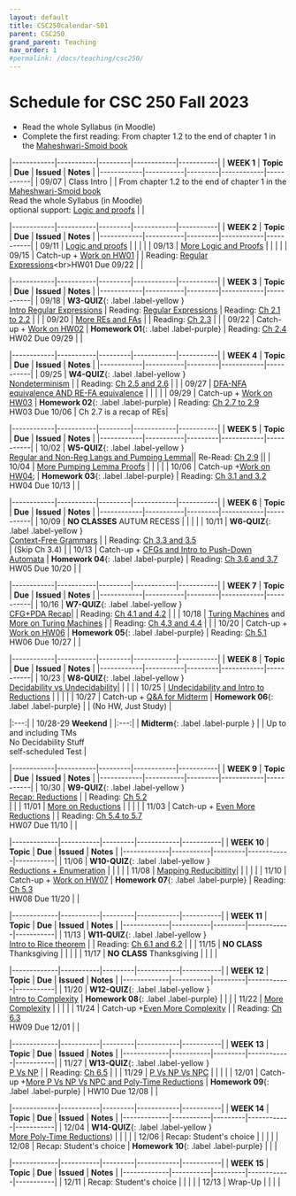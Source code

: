 ```yaml
---
layout: default
title: CSC250calendar-S01
parent: CSC250
grand_parent: Teaching
nav_order: 1
#permalink: /docs/teaching/csc250/
---
```



# Schedule for CSC 250 Fall 2023


  * Read the whole Syllabus (in Moodle)
  * Complete the first reading: From chapter 1.2 to the end of chapter 1 in the [Maheshwari-Smoid book](https://cglab.ca/~michiel/TheoryOfComputation/TheoryOfComputation.pdf)



|------------|-----------|---------|------------|-----------|
| **WEEK 1** | **Topic** | **Due** | **Issued** | **Notes** |
|------------|-----------|---------|------------|-----------|
| 09/07      | Class Intro  |      | From chapter 1.2 to the end of chapter 1 in the [Maheshwari-Smoid book](https://cglab.ca/~michiel/TheoryOfComputation/TheoryOfComputation.pdf)<br>Read the whole Syllabus (in Moodle)<br>optional support: [Logic and proofs](https://eng.libretexts.org/Bookshelves/Computer_Science/Programming_and_Computation_Fundamentals/Foundations_of_Computation_(Critchlow_and_Eck)/01%3A_Logic_and_Proof)  |    |



|------------|-----------|---------|------------|-----------|
| **WEEK 2** | **Topic** | **Due** | **Issued** | **Notes** |
|------------|-----------|---------|------------|-----------|
| 09/11      | [Logic and proofs](lecture-02.html)         |  |  |  |
| 09/13      | [More Logic and Proofs](lecture-03.html)    |  |  |  |
| 09/15      | Catch-up + [Work on HW01](lecture-04.html)  |  | Reading: [Regular Expressions](https://eng.libretexts.org/Bookshelves/Computer_Science/Programming_and_Computation_Fundamentals/Foundations_of_Computation_(Critchlow_and_Eck)/03%3A_Regular_Expressions_and_FSA's/3.02%3A_Regular_Expressions)<br>HW01 Due 09/22  | |


|------------|-----------|---------|------------|-----------|
| **WEEK 3** | **Topic** | **Due** | **Issued** | **Notes** |
|------------|-----------|---------|------------|-----------|
| 09/18      | **W3-QUIZ**{: .label .label-yellow }<br>[Intro Regular Expressions](lecture-05.html) | Reading: [Regular Expressions](https://eng.libretexts.org/Bookshelves/Computer_Science/Programming_and_Computation_Fundamentals/Foundations_of_Computation_(Critchlow_and_Eck)/03%3A_Regular_Expressions_and_FSA's/3.02%3A_Regular_Expressions) | Reading: [Ch 2.1 to 2.2](https://cglab.ca/~michiel/TheoryOfComputation/TheoryOfComputation.pdf) |  |
| 09/20      | [More REs and FAs](lecture-06.html)  |  | Reading: [Ch 2.3](https://cglab.ca/~michiel/TheoryOfComputation/TheoryOfComputation.pdf) |  |
| 09/22      | Catch-up + [Work on HW02](lecture-07.html) | **Homework 01**{: .label .label-purple} | Reading: [Ch 2.4](https://cglab.ca/~michiel/TheoryOfComputation/TheoryOfComputation.pdf)<br>HW02 Due 09/29 | |



|------------|-----------|---------|------------|-----------|
| **WEEK 4** | **Topic** | **Due** | **Issued** | **Notes** |
|------------|-----------|---------|------------|-----------|
| 09/25      | **W4-QUIZ**{: .label .label-yellow }<br>[Nondeterminism](lecture-08.html) |   |  Reading: [Ch 2.5 and 2.6](https://cglab.ca/~michiel/TheoryOfComputation/TheoryOfComputation.pdf) |     |
| 09/27      | [DFA-NFA equivalence AND RE-FA equivalence](lecture-09.html)  |     |      |     |
| 09/29      | Catch-up + [Work on HW03](lecture-10.html)  | **Homework 02**{: .label .label-purple} | Reading: [Ch 2.7 to 2.9](https://cglab.ca/~michiel/TheoryOfComputation/TheoryOfComputation.pdf)<br>HW03 Due 10/06 | Ch 2.7 is a recap of REs|



|------------|-----------|---------|------------|-----------|
| **WEEK 5** | **Topic** | **Due** | **Issued** | **Notes** |
|------------|-----------|---------|------------|-----------|
| 10/02      | **W5-QUIZ**{: .label .label-yellow }<br>[Regular and Non-Reg Langs and Pumping Lemma](lecture-11.html)|| Re-Read: [Ch 2.9](https://cglab.ca/~michiel/TheoryOfComputation/TheoryOfComputation.pdf) ||
| 10/04      | [More Pumping Lemma Proofs](lecture-12.html)    |    |    |    |
| 10/06      | Catch-up +[Work on HW04](lecture-13.html);    |  **Homework 03**{: .label .label-purple} | Reading: [Ch 3.1 and 3.2](https://cglab.ca/~michiel/TheoryOfComputation/TheoryOfComputation.pdf)<br>HW04 Due 10/13 |  |



|------------|-----------|---------|------------|-----------|
| **WEEK 6** | **Topic** | **Due** | **Issued** | **Notes** |
|------------|-----------|---------|------------|-----------|
| 10/09      |  **NO CLASSES** AUTUM RECESS |  |  |  |
| 10/11      | **W6-QUIZ**{: .label .label-yellow }<br>[Context-Free Grammars](lecture-14.html) | | Reading: [Ch 3.3 and 3.5](https://cglab.ca/~michiel/TheoryOfComputation/TheoryOfComputation.pdf)<br> | (Skip Ch 3.4) |
| 10/13      | Catch-up + [CFGs and Intro to Push-Down Automata](lecture-15.html) | **Homework 04**{: .label .label-purple} |  Reading: [Ch 3.6 and 3.7](https://cglab.ca/~michiel/TheoryOfComputation/TheoryOfComputation.pdf)<br>HW05 Due 10/20 | |



|------------|-----------|---------|------------|-----------|
| **WEEK 7** | **Topic** | **Due** | **Issued** | **Notes** |
|------------|-----------|---------|------------|-----------|
| 10/16      | **W7-QUIZ**{: .label .label-yellow }<br>[CFG+PDA Recap](lecture-16.html)|    |  Reading: [Ch 4.1 and 4.2](https://cglab.ca/~michiel/TheoryOfComputation/TheoryOfComputation.pdf)  |    |
| 10/18      | [Turing Machines](lecture-17.html)  and [More on Turing Machines](lecture-18.html) |    |  Reading: [Ch 4.3 and 4.4](https://cglab.ca/~michiel/TheoryOfComputation/TheoryOfComputation.pdf)  |   |
| 10/20      | Catch-up + [Work on HW06](lecture-19.html)   | **Homework 05**{: .label .label-purple}  | Reading: [Ch 5.1](https://cglab.ca/~michiel/TheoryOfComputation/TheoryOfComputation.pdf)<br>HW06 Due 10/27  |   |



|------------|-----------|---------|------------|-----------|
| **WEEK 8** | **Topic** | **Due** | **Issued** | **Notes** |
|------------|-----------|---------|------------|-----------|
| 10/23      | **W8-QUIZ**{: .label .label-yellow }<br>[Decidability vs Undecidability](lecture-20.html)|  |  |   |
| 10/25      | [Undecidability and Intro to Reductions](lecture-21.html) |    |   |   |
| 10/27      | Catch-up + [Q&A for Midterm](lecture-22.html) | **Homework 06**{: .label .label-purple} |   |  (No HW, Just Study) |


|:---:|
| 10/28-29 **Weekend** |
|:---:|
|   **Midterm**{: .label .label-purple } |
|   Up to and including TMs<br>No Decidability Stuff<br>self-scheduled Test |



|------------|-----------|---------|------------|-----------|
| **WEEK 9** | **Topic** | **Due** | **Issued** | **Notes** |
|------------|-----------|---------|------------|-----------|
| 10/30      | **W9-QUIZ**{: .label .label-yellow }<br>[Recap: Reductions](lecture-23.html)  |   | Reading: [Ch 5.2](https://cglab.ca/~michiel/TheoryOfComputation/TheoryOfComputation.pdf)<br>  |   |
| 11/01      |   [More on Reductions](lecture-24.html)  |   |   |   |
| 11/03      | Catch-up + [Even More Reductions](lecture-25.html)   |  |  Reading: [Ch 5.4 to 5.7](https://cglab.ca/~michiel/TheoryOfComputation/TheoryOfComputation.pdf)<br>HW07 Due 11/10  |  |



|-------------|-----------|---------|------------|-----------|
| **WEEK 10** | **Topic** | **Due** | **Issued** | **Notes** |
|-------------|-----------|---------|------------|-----------|
| 11/06       | **W10-QUIZ**{: .label .label-yellow }<br>[Reductions + Enumeration](lecture-26.html) |   |   |   |
| 11/08       | [Mapping Reducibitlity](lecture-27.html)|  |  |   |   |
| 11/10       | Catch-up + [Work on HW07](lecture-28.html) | **Homework 07**{: .label .label-purple}   |  Reading: [Ch 5.3](https://cglab.ca/~michiel/TheoryOfComputation/TheoryOfComputation.pdf)<br>HW08 Due 11/20   |    |



|-------------|-----------|---------|------------|-----------|
| **WEEK 11** | **Topic** | **Due** | **Issued** | **Notes** |
|-------------|-----------|---------|------------|-----------|
| 11/13       | **W11-QUIZ**{: .label .label-yellow }<br>[Intro to Rice theorem](lecture-29.html) |    | Reading: [Ch 6.1 and 6.2](https://cglab.ca/~michiel/TheoryOfComputation/TheoryOfComputation.pdf) |  |
| 11/15       | **NO CLASS**  Thanksgiving  |   |    |    |
| 11/17       | **NO CLASS**  Thanksgiving  |   |    |    |



|-------------|-----------|---------|------------|-----------|
| **WEEK 12** | **Topic** | **Due** | **Issued** | **Notes** |
|-------------|-----------|---------|------------|-----------|
| 11/20       | **W12-QUIZ**{: .label .label-yellow }<br>[Intro to Complexity](lecture-30.html)  |  **Homework 08**{: .label .label-purple} |   |   |
| 11/22       | [More Complexity](lecture-31.html)  |     |     |     |
| 11/24       | Catch-up +[Even More Complexity](lecture-32.html)   |     |  Reading: [Ch 6.3](https://cglab.ca/~michiel/TheoryOfComputation/TheoryOfComputation.pdf) <br> HW09 Due 12/01    |     |



|-------------|-----------|---------|------------|-----------|
| **WEEK 13** | **Topic** | **Due** | **Issued** | **Notes** |
|-------------|-----------|---------|------------|-----------|
| 11/27       | **W13-QUIZ**{: .label .label-yellow }<br>[P Vs NP](lecture-33.html)  |  | Reading: [Ch 6.5](https://cglab.ca/~michiel/TheoryOfComputation/TheoryOfComputation.pdf) |  |
| 11/29       | [P Vs NP Vs NPC](lecture-34.html)  |     |     |     |
| 12/01       | Catch-up +[More P Vs NP Vs NPC and Poly-Time Reductions](lecture-35.html)  |  **Homework 09**{: .label .label-purple}    | HW10 Due 12/08   |     | 



|-------------|-----------|---------|------------|-----------|
| **WEEK 14** | **Topic** | **Due** | **Issued** | **Notes** |
|-------------|-----------|---------|------------|-----------|
| 12/04       | **W14-QUIZ**{: .label .label-yellow }<br>[More Poly-Time Reductions](lecture-36.html))  |     |     |     |
| 12/06       |  Recap: Student's choice |     |     |     |
| 12/08       |  Recap: Student's choice | **Homework 10**{: .label .label-purple}  |  |  |



|-------------|-----------|---------|------------|-----------|
| **WEEK 15** | **Topic** | **Due** | **Issued** | **Notes** |
|-------------|-----------|---------|------------|-----------|
| 12/11       |  Recap: Student's choice  |  |  |  |
| 12/13       | Wrap-Up  |  |   |    |



<!-- 

|-------------------|-------------------------------|-------------------|---------------------------------------|-----------------------|
| **WEEK 1**        | **Topic**                     | **Due**           | **Issued**                          	| **Notes**        		|
|-------------------|-------------------------------|-------------------|---------------------------------------|-----------------------|
| 01/27            	| Class Info                   	|                	| [Reading 1](https://medium.com/how-to-build-an-asi/how-to-do-propositional-logic-503576b28bd2) up to (excluding) Propositional logic: example proofs;				 | 30 min total   		 |


|-------------------|-------------------------------|-------------------|---------------------------------------|-----------------------|
| **WEEK 2**        | **Topic**                    	| **Due**          	| **Issued**                           	| **Notes**          	|
|-------------------|-------------------------------|-------------------|---------------------------------------|-----------------------|
| 01/30             | [Logic and Proofs](lecture-02.html)             	|  				  	| Overleaf Tutorial [Video](https://smith.hosted.panopto.com/Panopto/Pages/Viewer.aspx?id=8a8745bf-b479-4875-848a-af910180359c) (Moodle)	  	|                     	|
| 02/01             | [More Logic and Proofs](lecture-03.html)           |  | [Reading 2](http://web.stanford.edu/class/archive/cs/cs103/cs103.1164/handouts/240%20Guide%20to%20Induction.pdf)  |                     |
| 02/03             | [Work on HW01](lecture-04.html)   |              		| Homework 01: Logic and Proofs + <a href="https://eng.libretexts.org/Bookshelves/Computer_Science/Programming_and_Computation_Fundamentals/Foundations_of_Computation_(Critchlow_and_Eck)/03%3A_Regular_Expressions_and_FSA's" target="_blank">Reading 3 (only 3.1 and 3.2)</a>        	| HW01 Due 02/10  		|

|-------------------|-------------------------------|-------------------|---------------------------------------|-----------------------|
| **WEEK 3**        | **Topic**                    	| **Due**          	| **Issued**                           	| **Notes**          	|
|-------------------|-------------------------------|-------------------|---------------------------------------|-----------------------|
| 02/06             | [Intro Regular Expressions](lecture-05.html)|                  	|<a href="https://eng.libretexts.org/Bookshelves/Computer_Science/Programming_and_Computation_Fundamentals/Foundations_of_Computation_(Critchlow_and_Eck)/03%3A_Regular_Expressions_and_FSA's" target="_blank">Reading 4 (only 3.3)</a>                                       |                    	|
| 02/08             | [More REs and FAs](lecture-06.html)|                  	|                                       |                    	|
| 02/10             | [Work on HW02](lecture-07.html); **Demo HW01**{: .label .label-yellow } | Homework 01| Homework 02: REs and FAs| HW02 Due 02/17 		|

|-------------------|-------------------------------|-------------------|---------------------------------------|-----------------------|
| **WEEK 4**        | **Topic**                    	| **Due**          	| **Issued**                           	| **Notes**          	|
|-------------------|-------------------------------|-------------------|---------------------------------------|-----------------------|
| 02/13             | [Nondeterminism](lecture-08.html)|                  	|                                       |                    	|
| 02/15             | [DFA-NFA equivalence](lecture-09.html)|                  	|                                       |                    	|
| 02/17             | [Work on HW03](lecture-10.html); **Demo HW02**{: .label .label-yellow }| Homework 02| Homework 03: DFAs vs NFAs| HW03 Due 02/24 		|

|-------------------|-------------------------------|-------------------|---------------------------------------|-----------------------|
| **WEEK 5**        | **Topic**                    	| **Due**          	| **Issued**                           	| **Notes**          	|
|-------------------|-------------------------------|-------------------|---------------------------------------|-----------------------|
| 02/20             | [Regular and Non-Regular Langs and Pumping Lemma](lecture-11.html)|                                       |                    	|
| 02/22             | [More Pumping Lemma Proofs](lecture-12.html)    	|                  	|                                       |                    	|
| 02/24             | [Work on HW04; **Demo HW03**{: .label .label-yellow}](lecture-13.html)| Homework 03| Homework 04: Non-RLs and PL| HW04 Due 03/03 	|

|-------------------|-------------------------------|-------------------|---------------------------------------|-----------------------|
| **WEEK 6**        | **Topic**                    	| **Due**          	| **Issued**                           	| **Notes**          	|
|-------------------|-------------------------------|-------------------|---------------------------------------|-----------------------|
| 02/27             | [Context-Free Grammars](lecture-14.html)         	|                  	|                                       |                    	|
| 03/01             | [CFGs and Intro to Push-Down Automata](lecture-15.html)|           	|                                       |                    	|
| 03/03             | [Work on HW05](lecture-16.html); **Demo HW04**{: .label .label-yellow}| Homework 04| Homework 05: CFGs and PDAs| HW05 Due 03/10 		|

|-------------------|-------------------------------|-------------------|---------------------------------------|-----------------------|
| **WEEK 7**        | **Topic**                    	| **Due**          	| **Issued**                           	| **Notes**          	|
|-------------------|-------------------------------|-------------------|---------------------------------------|-----------------------|
| 03/06             | [Turing Machines](lecture-17.html) |                  	|                                       |                    	|
| 03/08             | [More on Turing Machines](lecture-18.html) |                  	|                                       |                    	|
| 03/10             | [Work on HW06](lecture-19.html) ; **Demo HW05**{: .label .label-yellow}| Homework 05| Homework 06: TMs	  	| HW06 Due 03/24.    	|



|:---:|
| **SPRING RECESS** |
|:---:|
|   No Work During The Break  |


|-------------------|-------------------------------|-------------------|---------------------------------------|-----------------------|
| **WEEK 8**        | **Topic**                    	| **Due**          	| **Issued**                           	| **Notes**          	|
|-------------------|-------------------------------|-------------------|---------------------------------------|-----------------------|
| 03/20             | [Decidability vs Undecidability](lecture-20.html)|                 	|                                       | Study for Midterm		|
| 03/22             | [Undecidability and Intro to Reductions](lecture-21.html)	|                  	|                                       | Study for Midterm		|
| 03/24             | [Q&A for Midterm](lecture-22.html); **Demo HW06**{: .label .label-yellow}| Homework 06 |                     | Study for Midterm		|


|:---:|
| 03/24-26 **Weekend** |
|:---:|
|   **Midterm**{: .label .label-purple } |
|   Up to TMs; self-scheduled Test |


|-------------------|-------------------------------|-------------------|---------------------------------------|-----------------------|
| **WEEK 9**        | **Topic**                    	| **Due**          	| **Issued**                           	| **Notes**          	|
|-------------------|-------------------------------|-------------------|---------------------------------------|-----------------------|
| 03/27             | [Recap: Reductions](lecture-23.html) 	   	|                  	|                                       |                    	|
| 03/29             | [More on Reductions](lecture-24.html)       	|                  	|                                       |                    	|
| 03/31             | [Even More Reductions](lecture-25.html);							|			| 		  	|    	|

|-------------------|-------------------------------|-------------------|---------------------------------------|-----------------------|
| **WEEK 10**       | **Topic**                    	| **Due**          	| **Issued**                            | **Notes**          	|
|-------------------|-------------------------------|-------------------|---------------------------------------|-----------------------|
| 04/03             | [Reductions + Enumeration](lecture-26.html)	   	|                  	|                                       |                    	|
| 04/05             | [Mapping Reducibitlity](lecture-27.html)        	|                  	|                                       |                    	|
| 04/07    		| [Work on HW07](lecture-28.html); 	| |Homework 07: Reductions| HW07 Due 04/14|

|-------------------|-------------------------------|-------------------|---------------------------------------|-----------------------|
| **WEEK 11**       | **Topic**                    	| **Due**          	| **Issued**                            | **Notes**          	|
|-------------------|-------------------------------|-------------------|---------------------------------------|-----------------------|
| 04/10             | [Intro to Rice theorem](lecture-29.html)		   	|                  	|                                       |                    	|
| 04/12             | [Intro to Complexity](lecture-30.html)     	|  |                                    |                    	|
| 04/14     | [More Complexity](lecture-31.html)  **Demo HW07**{: .label .label-yellow}	|Homework 07| | |

|-------------------|-------------------------------|-------------------|---------------------------------------|-----------------------|
| **WEEK 12**       | **Topic**                    	| **Due**          	| **Issued**                            | **Notes**          	|
|-------------------|-------------------------------|-------------------|---------------------------------------|-----------------------|
| 04/17             | [Even More Complexity](lecture-32.html)       		|                  	|                                       |                    	|
| 04/19             | [P Vs NP](lecture-33.html)       			|                  	|                                       |                    	|
| 04/21             | [P Vs NP Vs NPC](lecture-34.html); ||  |  |

|-------------------|-------------------------------|-------------------|---------------------------------------|-----------------------|
| **WEEK 13**       | **Topic**                    	| **Due**          	| **Issued**                            | **Notes**          	|
|-------------------|-------------------------------|-------------------|---------------------------------------|-----------------------|
| 04/24             | More P Vs NP Vs NPC and Poly-Time Reductions  |  	|                                       |                    	|
| 04/26             | More Poly-Time Reductions     |                  	|                                       |                    	|
| 04/28             | Even More Poly-Time Reductions |Homework 8|  Homework 8: PolyT Reductions   |                    	|

|-------------------|-------------------------------|-------------------|---------------------------------------|-----------------------|
| **WEEK 14**       | **Topic**                    	| **Due**          	| **Issued**                            | **Notes**          	|
|-------------------|-------------------------------|-------------------|---------------------------------------|-----------------------|
| 05/01             | **Mock Final**{: .label .label-purple}|                  	|                                       |                    	|
| 05/03             | **Demo HW8**{: .label .label-yellow} Recap and Study for Final Exam	|Homework 8| 	|Final will be Self-Scheduled	|

 -->